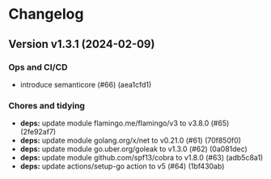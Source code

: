 # Changelog

## Version v1.3.1 (2024-02-09)

### Ops and CI/CD

- introduce semanticore (#66) (aea1cfd1)

### Chores and tidying

- **deps:** update module flamingo.me/flamingo/v3 to v3.8.0 (#65) (2fe92af7)
- **deps:** update module golang.org/x/net to v0.21.0 (#61) (70f850f0)
- **deps:** update module go.uber.org/goleak to v1.3.0 (#62) (0a081dec)
- **deps:** update module github.com/spf13/cobra to v1.8.0 (#63) (adb5c8a1)
- **deps:** update actions/setup-go action to v5 (#64) (1bf430ab)

